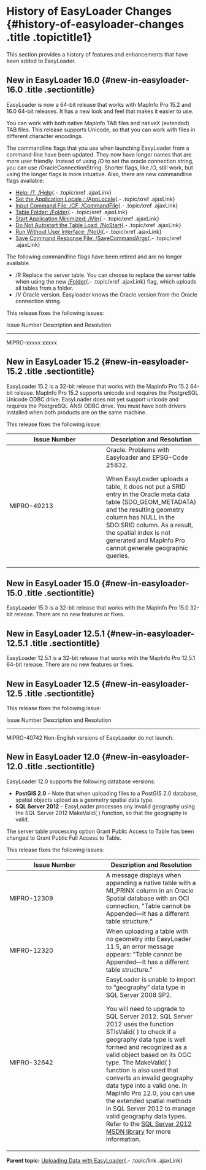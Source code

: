 History of EasyLoader Changes {#history-of-easyloader-changes .title .topictitle1}
=============================

<div class="body conbody">

This section provides a history of features and enhancements that have been added to EasyLoader.

<div id="history__history1600" class="section">

New in EasyLoader 16.0 {#new-in-easyloader-16.0 .title .sectiontitle}
----------------------

EasyLoader is now a 64-bit release that works with MapInfo Pro 15.2 and 16.0 64-bit releases. It has a new look and feel that makes it easier to use.

You can work with both native MapInfo TAB files and nativeX (extended) TAB files. This release supports Unicode, so that you can work with files in different character encodings.

The commandline flags that you use when launching EasyLoader from a command-line have been updated. They now have longer names that are more user friendly. Instead of using /O to set the oracle connection string, you can use /OracleConnectionString. Shorter flags, like /O, still work, but using the longer flags is more intuative. Also, there are new commandline flags available:

-   [Help: /?, /Help](guide/aboutcommandlineflags.html#aboutcommandlineflags__help){.- .topic/xref .ajaxLink}
-   [Set the Application Locale : /AppLocale](guide/aboutcommandlineflags.html#aboutcommandlineflags__applocale){.- .topic/xref .ajaxLink}
-   [Input Command File: /CF, /CommandFile](guide/aboutcommandlineflags.html#aboutcommandlineflags__commandfile){.- .topic/xref .ajaxLink}
-   [Table Folder: /Folder](guide/aboutcommandlineflags.html#aboutcommandlineflags__folder){.- .topic/xref .ajaxLink}
-   [Start Application Minimized: /Min](guide/aboutcommandlineflags.html#aboutcommandlineflags__minimized){.- .topic/xref .ajaxLink}
-   [Do Not Autostart the Table Load: /NoStart](guide/aboutcommandlineflags.html#aboutcommandlineflags__nostart){.- .topic/xref .ajaxLink}
-   [Run Without User Interface: /NoUi](guide/aboutcommandlineflags.html#aboutcommandlineflags__noui){.- .topic/xref .ajaxLink}
-   [Save Command Response File: /SaveCommandArgs](guide/aboutcommandlineflags.html#aboutcommandlineflags__savecommandargs){.- .topic/xref .ajaxLink}

The following commandline flags have been retired and are no longer available.

-   /R Replace the server table. You can choose to replace the server table when using the new [/Folder](guide/aboutcommandlineflags.html#aboutcommandlineflags__folder){.- .topic/xref .ajaxLink} flag, which uploads all tables from a folder.
-   /V Oracle version. Easyloader knows the Oracle version from the Oracle connection string.

This release fixes the following issues:

<div class="tablenoborder">

  Issue Number   Description and Resolution
  -------------- ----------------------------
  MIPRO-xxxxx    xxxxx

</div>

</div>

<div id="history__history1520" class="section">

New in EasyLoader 15.2 {#new-in-easyloader-15.2 .title .sectiontitle}
----------------------

EasyLoader 15.2 is a 32-bit release that works with the MapInfo Pro 15.2 64-bit release. MapInfo Pro 15.2 supports unicode and requires the PostgreSQL Unicode ODBC drive. EasyLoader does not yet support unicode and requires the PostgreSQL ANSI ODBC drive. You must have both drivers installed when both products are on the same machine.

This release fixes the following issue:

<div class="tablenoborder">

<table>
<colgroup>
<col width="50%" />
<col width="50%" />
</colgroup>
<thead>
<tr class="header">
<th>Issue Number</th>
<th>Description and Resolution</th>
</tr>
</thead>
<tbody>
<tr class="odd">
<td>MIPRO-49213</td>
<td>Oracle: Problems with Easyloader and EPSG-Code 25832.
<p>When EasyLoader uploads a table, it does not put a SRID entry in the Oracle meta data table (SDO_GEOM_METADATA) and the resulting geometry column has NULL in the SDO:SRID column. As a result, the spatial index is not generated and MapInfo Pro cannot generate geographic queries.</p></td>
</tr>
</tbody>
</table>

</div>

</div>

<div id="history__history1500" class="section">

New in EasyLoader 15.0 {#new-in-easyloader-15.0 .title .sectiontitle}
----------------------

EasyLoader 15.0 is a 32-bit release that works with the MapInfo Pro 15.0 32-bit release. There are no new features or fixes.

</div>

<div id="history__history1251" class="section">

New in EasyLoader 12.5.1 {#new-in-easyloader-12.5.1 .title .sectiontitle}
------------------------

EasyLoader 12.5.1 is a 32-bit release that works with the MapInfo Pro 12.5.1 64-bit release. There are no new features or fixes.

</div>

<div id="history__history1250" class="section">

New in EasyLoader 12.5 {#new-in-easyloader-12.5 .title .sectiontitle}
----------------------

This release fixes the following issue:

<div class="tablenoborder">

  Issue Number   Description and Resolution
  -------------- ---------------------------------------------------
  MIPRO-40742    Non-English versions of EasyLoader do not launch.

</div>

</div>

<div id="history__history1200" class="section">

New in EasyLoader 12.0 {#new-in-easyloader-12.0 .title .sectiontitle}
----------------------

EasyLoader 12.0 supports the following database versions:

-   **PostGIS 2.0** – Note that when uploading files to a PostGIS 2.0 database, spatial objects upload as a geometry spatial data type.
-   **SQL Server 2012** – EasyLoader processes any invalid geography using the SQL Server 2012 MakeValid( ) function, so that the geography is valid.

The server table processing option <span class="ph uicontrol">Grant Public Access to Table</span> has been changed to <span class="ph uicontrol">Grant Public Full Access to Table</span>.

This release fixes the following issues:

<div class="tablenoborder">

<table>
<colgroup>
<col width="50%" />
<col width="50%" />
</colgroup>
<thead>
<tr class="header">
<th>Issue Number</th>
<th>Description and Resolution</th>
</tr>
</thead>
<tbody>
<tr class="odd">
<td>MIPRO-12309</td>
<td>A message displays when appending a native table with a MI_PRINX column in an Oracle Spatial database with an OCI connection, &quot;Table cannot be Appended—It has a different table structure.&quot;</td>
</tr>
<tr class="even">
<td>MIPRO-12320</td>
<td>When uploading a table with no geometry into EasyLoader 11.5, an error message appears: &quot;Table cannot be Appended—It has a different table structure.&quot;</td>
</tr>
<tr class="odd">
<td>MIPRO-32642</td>
<td>EasyLoader is unable to import to “geography” data type in SQL Server 2008 SP2.
<p>You will need to upgrade to SQL Server 2012. SQL Server 2012 uses the function STIsValid( ) to check if a geography data type is well formed and recognized as a valid object based on its OGC type. The MakeValid( ) function is also used that converts an invalid geography data type into a valid one. In MapInfo Pro 12.0, you can use the extended spatial methods in SQL Server 2012 to manage valid geography data types. Refer to the <a href="http://msdn.microsoft.com/en-us/library/ff929337.aspx" class="xref">SQL Server 2012 MSDN library</a> for more information.</p></td>
</tr>
</tbody>
</table>

</div>

</div>

</div>

<div class="related-links" functx="http://www.functx.com">

<div class="related-links-title">

</div>

<div class="familylinks">

<div class="parentlink">

**Parent topic:** [Uploading Data with EasyLoader](guide/../guide/chapterintro.html){.- .topic/link .ajaxLink}

</div>

</div>

</div>
